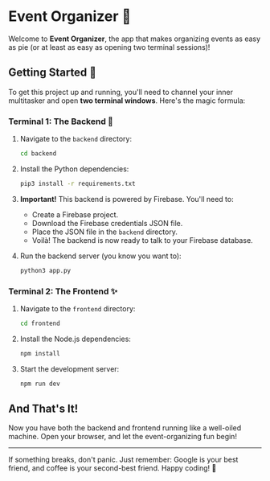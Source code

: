 # Event Organizer 🎉

Welcome to **Event Organizer**, the app that makes organizing events as easy as pie (or at least as easy as opening two terminal sessions)!

## Getting Started 📖

To get this project up and running, you'll need to channel your inner multitasker and open **two terminal windows**. Here's the magic formula:

### Terminal 1: The Backend 👾

1. Navigate to the `backend` directory:
    ```bash
    cd backend
    ```
2. Install the Python dependencies:
    ```bash
    pip3 install -r requirements.txt
    ```
3. **Important!** This backend is powered by Firebase. You'll need to:
    - Create a Firebase project.
    - Download the Firebase credentials JSON file.
    - Place the JSON file in the `backend` directory.
    - Voilà! The backend is now ready to talk to your Firebase database.

4. Run the backend server (you know you want to):
    ```bash
    python3 app.py
    ```

### Terminal 2: The Frontend ✨

1. Navigate to the `frontend` directory:
    ```bash
    cd frontend
    ```
2. Install the Node.js dependencies:
    ```bash
    npm install
    ```
3. Start the development server:
    ```bash
    npm run dev
    ```

## And That's It!

Now you have both the backend and frontend running like a well-oiled machine. Open your browser, and let the event-organizing fun begin!

---

If something breaks, don't panic. Just remember: Google is your best friend, and coffee is your second-best friend. Happy coding! 🚀